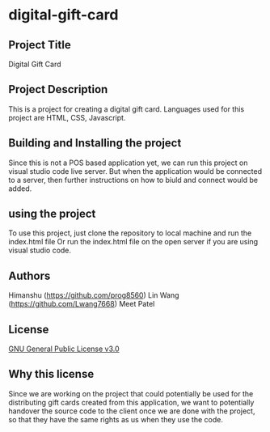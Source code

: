 # digital-gift-card

## Project Title
Digital Gift Card

## Project Description
This is a project for creating a digital gift card.
Languages used for this project are HTML, CSS, Javascript.

## Building and Installing the project
Since this is not a POS based application yet, we can run this project on visual studio code live server.
But when the application would be connected to a server, then further instructions on how to biuld and connect would be added.

## using the project
To use this project, just clone the repository to local machine and run the index.html file
Or run the index.html file on the open server if you are using visual studio code.

## Authors
Himanshu (https://github.com/prog8560)
Lin Wang (https://github.com/Lwang7668)
Meet Patel

## License
[GNU General Public License v3.0](LICENSE)

## Why this license
Since we are working on the project that could potentially be used for the distributing gift cards created from this application,
we want to potentially handover the source code to the client once we are done with the project, so that they have the same rights as us
when they use the code. 

